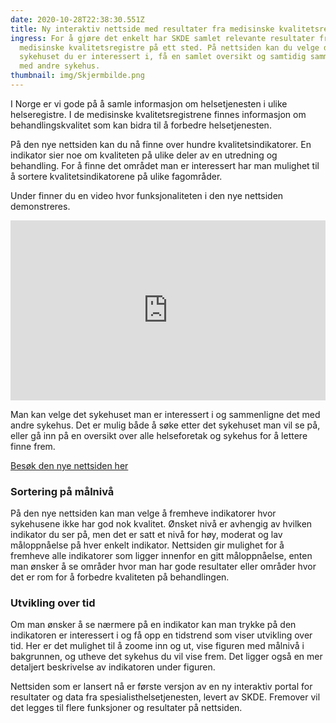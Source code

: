 ```yaml
---
date: 2020-10-28T22:38:30.551Z
title: Ny interaktiv nettside med resultater fra medisinske kvalitetsregistre
ingress: For å gjøre det enkelt har SKDE samlet relevante resultater fra
  medisinske kvalitetsregistre på ett sted. På nettsiden kan du velge det
  sykehuset du er interessert i, få en samlet oversikt og samtidig sammenligne
  med andre sykehus.
thumbnail: img/Skjermbilde.png
---
```


​I Norge er vi gode på å samle informasjon om helsetjenesten i ulike helseregistre. I de medisinske kvalitetsregistrene finnes informasjon om behandlingskvalitet som kan bidra til å forbedre helsetjenesten.

På den nye nettsiden kan du nå finne over hundre kvalitetsindikatorer. En indikator sier noe om kvaliteten på ulike deler av en utredning og behandling. For å finne det området man er interessert har man mulighet til å sortere kvalitetsindikatorene på ulike fagområder.

Under finner du en video hvor funksjonaliteten i den nye nettsiden demonstreres.

<iframe src="https://player.vimeo.com/video/472602640" width="100%" height="288" frameborder="no" data-ar="0.5765625"></iframe>

Man kan velge det sykehuset man er interessert i og sammenligne det med andre sykehus. Det er mulig både å søke etter det sykehuset man vil se på, eller gå inn på en oversikt over alle helseforetak og sykehus for å lettere finne frem.

[Besøk den nye nettsiden her](https://sykehus.skde-resultater.no/)

### Sortering på målnivå

På den nye nettsiden kan man velge å fremheve indikatorer hvor sykehusene ikke har god nok kvalitet.
Ønsket nivå er avhengig av hvilken indikator du ser på, men det er satt et nivå for høy, moderat og lav måloppnåelse på hver enkelt indikator. Nettsiden gir mulighet for å fremheve alle indikatorer som ligger innenfor en gitt måloppnåelse, enten man ønsker å se områder hvor man har gode resultater eller områder hvor det er rom for å forbedre kvaliteten på behandlingen.

### Utvikling over tid

Om man ønsker å se nærmere på en indikator kan man trykke på den indikatoren er interessert i og få opp en tidstrend som viser utvikling over tid. Her er det mulighet til å zoome inn og ut, vise figuren med målnivå i bakgrunnen, og utheve det sykehus du vil vise frem. Det ligger også en mer detaljert beskrivelse av indikatoren under figuren.

Nettsiden som er lansert nå er første versjon av en ny interaktiv portal for resultater og data fra spesialisthelsetjenesten, levert av SKDE. Fremover vil det legges til flere funksjoner og resultater på nettsiden.
